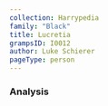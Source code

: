 ```yaml
---
collection: Harrypedia
family: "Black"
title: Lucretia
grampsID: I0012
author: Luke Schierer
pageType: person
---
```


### Analysis
